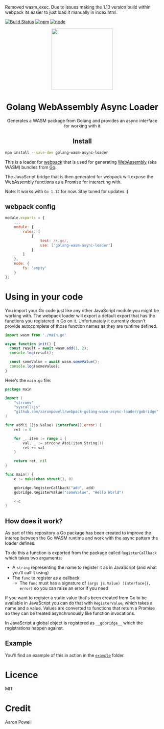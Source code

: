 Removed wasm_exec. Due to issues making the 1.13 version build within webpack its easier to just load it manually in index.html.

[![Build Status][build]][build-url]
[![npm][npm]][npm-url]
[![node][node]][node-url]

<div align="center">
  <a href="https://github.com/webpack/webpack">
    <img width="200" height="200"
      src="https://webpack.js.org/assets/icon-square-big.svg">
  </a>
  <h1>Golang WebAssembly Async Loader</h1>
  <p>Generates a WASM package from Golang and provides an async interface for working with it</p>
</div>

<h2 align="center">Install</h2>

```bash
npm install --save-dev golang-wasm-async-loader
```

This is a loader for [webpack](https://webpack.js.org/) that is used for generating [WebAssembly](https://webassembly.org/) (aka WASM) bundles from [Go](https://golang.org).

The JavaScript bridge that is then generated for webpack will expose the WebAssembly functions as a Promise for interacting with.

Note: It works with `Go 1.12` for now. Stay tuned for updates :)

## webpack config

```js
module.exports = {
    ...
    module: {
        rules: [
            {
                test: /\.go/,
                use: ['golang-wasm-async-loader']
            }
        ]
    },
    node: {
        fs: 'empty'
    }
};
```

# Using in your code

You import your Go code just like any other JavaScript module you might be working with. The webpack loader will export a default export that has the functions you registered in Go on it. Unfortunately it currently doesn't provide autocomplete of those function names as they are runtime defined.

```js
import wasm from './main.go'

async function init() {
  const result = await wasm.add(1, 2);
  console.log(result);

  const someValue = await wasm.someValue();
  console.log(someValue);
}
```

Here's the `main.go` file:

```go
package main

import (
	"strconv"
	"syscall/js"
	"github.com/aaronpowell/webpack-golang-wasm-async-loader/gobridge"
)

func add(i []js.Value) (interface{},error) {
	ret := 0

	for _, item := range i {
		val, _ := strconv.Atoi(item.String())
		ret += val
	}

	return ret, nil
}

func main() {
	c := make(chan struct{}, 0)

	gobridge.RegisterCallback("add", add)
	gobridge.RegisterValue("someValue", "Hello World")

	<-c
}
```

## How does it work?

As part of this repository a Go package has been created to improve the interop between the Go WASM runtime and work with the async pattern the loader defines.

To do this a function is exported from the package called `RegisterCallback` which takes two arguments:

* A `string` representing the name to register it as in JavaScript (and what you'll call it using)
* The `func` to register as a callback
  * The `func` must has a signature of `(args js.Value) (interface{}, error)` so you can raise an error if you need

If you want to register a static value that's been created from Go to be available in JavaScript you can do that with `RegisterValue`, which takes a name and a value. Values are converted to functions that return a Promise so they can be treated asynchronously like function invocations.

In JavaScript a global object is registered as `__gobridge__` which the registrations happen against.

## Example

You'll find an example of this in action in the [`example`](https://github.com/aaronpowell/webpack-golang-wasm-async-loader/tree/master/example) folder.

# Licence

MIT

# Credit

Aaron Powell

[build]: https://aaronpowell.visualstudio.com/webpack-golang-wasm-async-loader/_apis/build/status/aaronpowell.webpack-golang-wasm-async-loader?branchName=master&label=Built%20on%20Azure%20🐱%E2%80%8D💻
[build-url]: https://aaronpowell.visualstudio.com/webpack-golang-wasm-async-loader/_build/latest?definitionId=16?branchName=master

[npm]: https://img.shields.io/npm/v/golang-wasm-async-loader.svg
[npm-url]: https://npmjs.com/package/golang-wasm-async-loader

[node]: https://img.shields.io/node/v/golang-wasm-async-loader.svg
[node-url]: https://nodejs.org
